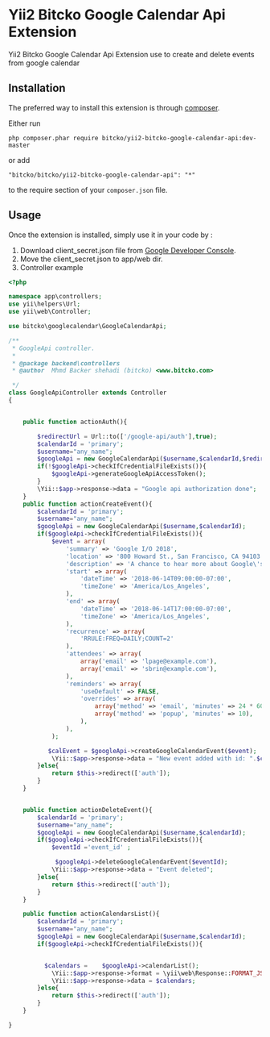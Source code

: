 Yii2 Bitcko Google Calendar Api Extension
=========================================
Yii2 Bitcko Google Calendar Api Extension use to create and delete events from google calendar 

Installation
------------

The preferred way to install this extension is through [composer](http://getcomposer.org/download/).

Either run

```
php composer.phar require bitcko/yii2-bitcko-google-calendar-api:dev-master

```

or add

```
"bitcko/bitcko/yii2-bitcko-google-calendar-api": "*"
```

to the require section of your `composer.json` file.


Usage
-----

Once the extension is installed, simply use it in your code by  :

1. Download client_secret.json file from  [Google Developer Console](https://console.developers.google.com/).
2. Move the client_secret.json to app/web dir.
3. Controller example

```php
<?php

namespace app\controllers;
use yii\helpers\Url;
use yii\web\Controller;

use bitcko\googlecalendar\GoogleCalendarApi;

/**
 * GoogleApi controller.
 *
 * @package backend\controllers
 * @author  Mhmd Backer shehadi (bitcko) <www.bitcko.com>

 */
class GoogleApiController extends Controller
{


    public function actionAuth(){

        $redirectUrl = Url::to(['/google-api/auth'],true);
        $calendarId = 'primary';
        $username="any_name";
        $googleApi = new GoogleCalendarApi($username,$calendarId,$redirectUrl);
        if(!$googleApi->checkIfCredentialFileExists()){
            $googleApi->generateGoogleApiAccessToken();
        }
        \Yii::$app->response->data = "Google api authorization done";
    }
    public function actionCreateEvent(){
        $calendarId = 'primary';
        $username="any_name";
        $googleApi = new GoogleCalendarApi($username,$calendarId);
        if($googleApi->checkIfCredentialFileExists()){
            $event = array(
                'summary' => 'Google I/O 2018',
                'location' => '800 Howard St., San Francisco, CA 94103',
                'description' => 'A chance to hear more about Google\'s developer products.',
                'start' => array(
                    'dateTime' => '2018-06-14T09:00:00-07:00',
                    'timeZone' => 'America/Los_Angeles',
                ),
                'end' => array(
                    'dateTime' => '2018-06-14T17:00:00-07:00',
                    'timeZone' => 'America/Los_Angeles',
                ),
                'recurrence' => array(
                    'RRULE:FREQ=DAILY;COUNT=2'
                ),
                'attendees' => array(
                    array('email' => 'lpage@example.com'),
                    array('email' => 'sbrin@example.com'),
                ),
                'reminders' => array(
                    'useDefault' => FALSE,
                    'overrides' => array(
                        array('method' => 'email', 'minutes' => 24 * 60),
                        array('method' => 'popup', 'minutes' => 10),
                    ),
                ),
            );

           $calEvent = $googleApi->createGoogleCalendarEvent($event);
            \Yii::$app->response->data = "New event added with id: ".$calEvent->getId();
        }else{
            return $this->redirect(['auth']);
        }
    }


    public function actionDeleteEvent(){
        $calendarId = 'primary';
        $username="any_name";
        $googleApi = new GoogleCalendarApi($username,$calendarId);
        if($googleApi->checkIfCredentialFileExists()){
            $eventId ='event_id' ;

             $googleApi->deleteGoogleCalendarEvent($eventId);
            \Yii::$app->response->data = "Event deleted";
        }else{
            return $this->redirect(['auth']);
        }
    }

    public function actionCalendarsList(){
        $calendarId = 'primary';
        $username="any_name";
        $googleApi = new GoogleCalendarApi($username,$calendarId);
        if($googleApi->checkIfCredentialFileExists()){


          $calendars =    $googleApi->calendarList();
            \Yii::$app->response->format = \yii\web\Response::FORMAT_JSON;
            \Yii::$app->response->data = $calendars;
        }else{
            return $this->redirect(['auth']);
        }
    }

}


```




